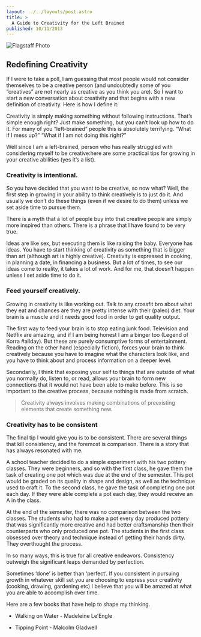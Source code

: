 ```yaml
---
layout: ../../layouts/post.astro
title: >
  A Guide to Creativity for the Left Brained
published: 10/11/2013
---
```


![Flagstaff Photo](/images/flagstaff.jpeg)

## Redefining Creativity

If I were to take a poll, I am guessing that most people would not consider themselves to be a creative person (and undoubtedly some of you “creatives” are not nearly as creative as you think you are). So I want to start a new conversation about creativity and that begins with a new definition of creativity. Here is how I define it:

Creativity is simply making something without following instructions. That’s simple enough right? Just make something, but you can’t look up how to do it. For many of you “left-brained” people this is absolutely terrifying. “What if I mess up?” “What if I am not doing this right?”

Well since I am a left-brained, person who has really struggled with considering myself to be creative:here are some practical tips for growing in your creative abilities (yes it’s a list).

### Creativity is intentional.

So you have decided that you want to be creative, so now what? Well, the first step in growing in your ability to think creatively is to just do it. And usually we don’t do these things (even if we desire to do them) unless we set aside time to pursue them.

There is a myth that a lot of people buy into that creative people are simply more inspired than others. There is a phrase that I have found to be very true.

Ideas are like sex, but executing them is like raising the baby. Everyone has ideas. You have to start thinking of creativity as something that is bigger than art (although art is highly creative). Creativity is expressed in cooking, in planning a date, in financing a business. But a lot of times, to see our ideas come to reality, it takes a lot of work. And for me, that doesn’t happen unless I set aside time to do it.

### Feed yourself creatively.

Growing in creativity is like working out. Talk to any crossfit bro about what they eat and chances are they are pretty intense with their (paleo) diet. Your brain is a muscle and it needs good food in order to get quality output.

The first way to feed your brain is to stop eating junk food. Television and Netflix are amazing, and if I am being honest I am a binger too (Legend of Korra #allday). But these are purely consumptive forms of entertainment. Reading on the other hand (especially fiction), forces your brain to think creatively because you have to imagine what the characters look like, and you have to think about and process information on a deeper level.

Secondarily, I think that exposing your self to things that are outside of what you normally do, listen to, or read, allows your brain to form new connections that it would not have been able to make before. This is so important to the creative process, because nothing is made from scratch.

> Creativity always involves making combinations of preexisting elements that create something new.

### Creativity has to be consistent

The final tip I would give you is to be consistent. There are several things that kill consistency, and the foremost is comparison. There is a story that has always resonated with me.

A school teacher decided to do a simple experiment with his two pottery classes. They were beginners, and so with the first class, he gave them the task of creating one pot which was due at the end of the semester. This pot would be graded on its quality in shape and design, as well as the technique used to craft it. To the second class, he gave the task of completing one pot each day. If they were able complete a pot each day, they would receive an A in the class.

At the end of the semester, there was no comparison between the two classes. The students who had to make a pot every day produced pottery that was significantly more creative and had better craftsmanship then their counterparts who only produced one pot. The students in the first class obsessed over theory and technique instead of getting their hands dirty. They overthought the process.

In so many ways, this is true for all creative endeavors. Consistency outweigh the significant leaps demanded by perfection.

Sometimes ‘done’ is better than ‘perfect’. If you consistent in pursuing growth in whatever skill set you are choosing to express your creativity (cooking, drawing, gardening etc) I believe that you will be amazed at what you are able to accomplish over time.

Here are a few books that have help to shape my thinking.

- Walking on Water - Madeleine Le’Engle

- Tipping Point - Malcolm Gladwell
